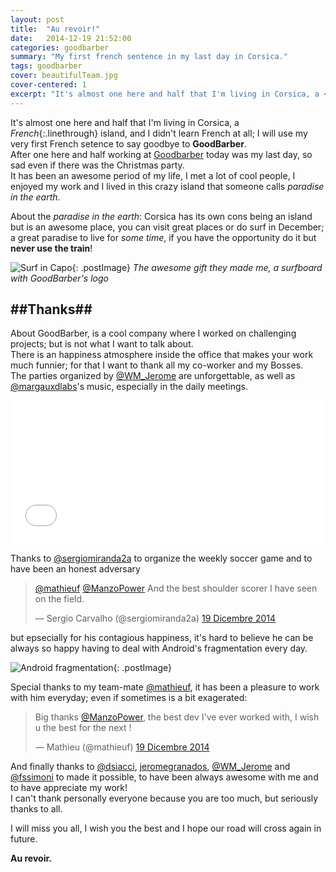 ```yaml
---
layout: post
title:  "Au revoir!"
date:   2014-12-19 21:52:00
categories: goodbarber
summary: "My first french sentence in my last day in Corsica."
tags: goodbarber
cover: beautifulTeam.jpg
cover-centered: 1
excerpt: "It's almost one here and half that I'm living in Corsica, a <span style='text-decoration: line-through'>French</span> island, and I didn't learn French at all; I will use my very first French setence to say goodbye to **GoodBarber**."
---
```


<style>
.linethrough
{
    text-decoration: line-through;
}

.postImage
{
    width: 100%;
}
.constrained
{
    margin: auto; width:100%;
}
</style>

It's almost one here and half that I'm living in Corsica, a *French*{:.linethrough} island, and I didn't learn French at all; I will use my very first French setence to say goodbye to **GoodBarber**.  
After one here and half working at [Goodbarber](http://goodbarber.com) today was my last day, so sad even if there was the Christmas party.  
It has been an awesome period of my life, I met a lot of cool people, I enjoyed my work and I lived in this crazy island that someone calls *paradise in the earth*.  

  
About the *paradise in the earth*: Corsica has its own cons being an island but is an awesome place, you can visit great places or do surf in December; a great paradise to live for *some time*, if you have the opportunity do it but **never use the train**!  
  
![Surf in Capo]({{site.assets-path}}surf.jpg){: .postImage}
*The awesome gift they made me, a surfboard with GoodBarber's logo*

##Thanks##
-----
About GoodBarber, is a cool company where I worked on challenging projects; but is not what I want to talk about.  
There is an happiness atmosphere inside the office that makes your work much funnier; for that I want to thank all my co-worker and my Bosses.  
The parties organized by [@WM_Jerome](https://twitter.com/WM_Jerome) are unforgettable, as well as [@margauxdlabs](https://twitter.com/margauxdlabs)'s music, especially in the daily meetings.  

<div class="constrained"><iframe width="100%" height="230" src="//www.youtube.com/embed/XqS1HFIJF6g" frameborder="0" allowfullscreen></iframe></div>

Thanks to [@sergiomiranda2a](https://twitter.com/sergiomiranda2a) to organize the weekly soccer game and to have been an honest adversary  

<div class="constrained"><blockquote class="twitter-tweet" data-conversation="none" lang="it"><p><a href="https://twitter.com/mathieuf">@mathieuf</a> <a href="https://twitter.com/ManzoPower">@ManzoPower</a> And the best shoulder scorer I have seen on the field.</p>&mdash; Sergio Carvalho (@sergiomiranda2a) <a href="https://twitter.com/sergiomiranda2a/status/545983493000691713">19 Dicembre 2014</a></blockquote> <script async src="//platform.twitter.com/widgets.js" charset="utf-8"></script></div>


but epsecially for his contagious happiness, it's hard to believe he can be always so happy having to deal with Android's fragmentation every day.  
  
![Android fragmentation]({{site.assets-path}}sergio_and_fragmentation.jpg){: .postImage}

Special thanks to my team-mate [@mathieuf](https://twitter.com/mthieuf), it has been a pleasure to work with him everyday; even if sometimes is a bit exagerated:  

<div class="constrained"><blockquote class="twitter-tweet" lang="it"><p>Big thanks <a href="https://twitter.com/ManzoPower">@ManzoPower</a>, the best dev I&#39;ve ever worked with, I wish u the best for the next !</p>&mdash; Mathieu (@mathieuf) <a href="https://twitter.com/mathieuf/status/545970462141194241">19 Dicembre 2014</a></blockquote> <script async src="//platform.twitter.com/widgets.js" charset="utf-8"></script></div>
  
And finally thanks to [@dsiacci](https://twitter.com/dsiacci), [jeromegranados](https://twitter.com/jeromegranados), [@WM_Jerome](https://twitter.com/WM_Jerome) and [@fssimoni](https://twitter.com/fssimoni) to made it possible, to have been always awesome with me and to have appreciate my work!  
I can't thank personally everyone because you are too much, but seriously thanks to all.  

I will miss you all, I wish you the best and I hope our road will cross again in future.

**Au revoir.**
